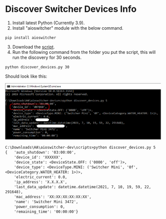 # Discover Switcher Devices Info

1. Install latest Python (Currently 3.9).
2. Install "aioswitcher" module with the below command.
```
pip install aioswitcher
```
3. Download the [script](https://github.com/TomerFi/aioswitcher/blob/dev/scripts/discover_devices.py).
4. Run the following command from the folder you put the script, this will run the discovery for 30 seconds.
```
python discover_devices.py 30
```

Should look like this:

![cmd](switcher/images/discovery.png)

```
C:\Downloads\HA\aioswitcher-dev\scripts>python discover_devices.py 5
{   'auto_shutdown': '03:00:00',
    'device_id': 'XXXXXX',
    'device_state': <DeviceState.OFF: ('0000', 'off')>,
    'device_type': <DeviceType.MINI: ('Switcher Mini', '0f', <DeviceCategory.WATER_HEATER: 1>)>,
    'electric_current': 0.0,
    'ip_address': 'X.X.X.X',
    'last_data_update': datetime.datetime(2021, 7, 10, 19, 59, 22, 291648),
    'mac_address': 'XX:XX:XX:XX:XX:XX',
    'name': 'Switcher Mini 3472',
    'power_consumption': 0,
    'remaining_time': '00:00:00'}
```
